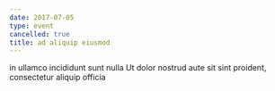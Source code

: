 ```yaml
---
date: 2017-07-05
type: event
cancelled: true
title: ad aliquip eiusmod
---
```

in ullamco incididunt sunt nulla Ut dolor nostrud aute sit sint proident, consectetur aliquip officia